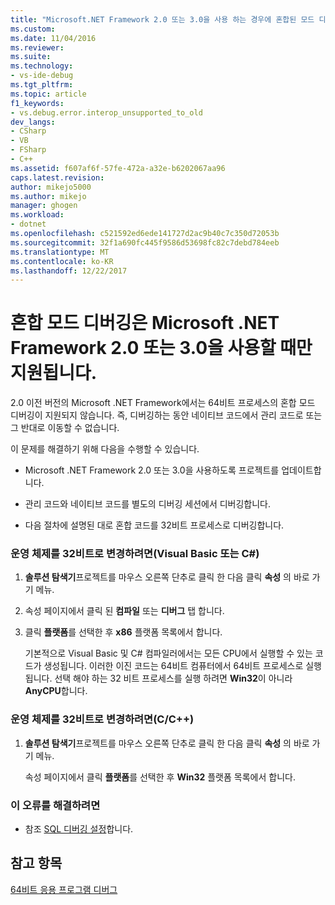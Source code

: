 ```yaml
---
title: "Microsoft.NET Framework 2.0 또는 3.0을 사용 하는 경우에 혼합된 모드 디버깅만 지원 | Microsoft Docs"
ms.custom: 
ms.date: 11/04/2016
ms.reviewer: 
ms.suite: 
ms.technology:
- vs-ide-debug
ms.tgt_pltfrm: 
ms.topic: article
f1_keywords:
- vs.debug.error.interop_unsupported_to_old
dev_langs:
- CSharp
- VB
- FSharp
- C++
ms.assetid: f607af6f-57fe-472a-a32e-b6202067aa96
caps.latest.revision: 
author: mikejo5000
ms.author: mikejo
manager: ghogen
ms.workload:
- dotnet
ms.openlocfilehash: c521592ed6ede141727d2ac9b40c7c350d72053b
ms.sourcegitcommit: 32f1a690fc445f9586d53698fc82c7debd784eeb
ms.translationtype: MT
ms.contentlocale: ko-KR
ms.lasthandoff: 12/22/2017
---
```

# <a name="mixed-mode-debugging-is-only-supported-when-using-microsoft-net-framework-20-or-30"></a>혼합 모드 디버깅은 Microsoft .NET Framework 2.0 또는 3.0을 사용할 때만 지원됩니다.
2.0 이전 버전의 Microsoft .NET Framework에서는 64비트 프로세스의 혼합 모드 디버깅이 지원되지 않습니다. 즉, 디버깅하는 동안 네이티브 코드에서 관리 코드로 또는 그 반대로 이동할 수 없습니다.  
  
 이 문제를 해결하기 위해 다음을 수행할 수 있습니다.  
  
-   Microsoft .NET Framework 2.0 또는 3.0을 사용하도록 프로젝트를 업데이트합니다.  
  
-   관리 코드와 네이티브 코드를 별도의 디버깅 세션에서 디버깅합니다.  
  
-   다음 절차에 설명된 대로 혼합 코드를 32비트 프로세스로 디버깅합니다.  
  
### <a name="to-change-the-operating-system-to-32-bit-visual-basic-or-c"></a>운영 체제를 32비트로 변경하려면(Visual Basic 또는 C#)  
  
1.  **솔루션 탐색기**프로젝트를 마우스 오른쪽 단추로 클릭 한 다음 클릭 **속성** 의 바로 가기 메뉴.  
  
2.  속성 페이지에서 클릭 된 **컴파일** 또는 **디버그** 탭 합니다.  
  
3.  클릭 **플랫폼**를 선택한 후 **x86** 플랫폼 목록에서 합니다.  
  
     기본적으로 Visual Basic 및 C# 컴파일러에서는 모든 CPU에서 실행할 수 있는 코드가 생성됩니다. 이러한 이진 코드는 64비트 컴퓨터에서 64비트 프로세스로 실행됩니다. 선택 해야 하는 32 비트 프로세스를 실행 하려면 **Win32**이 아니라 **AnyCPU**합니다.  
  
### <a name="to-change-the-operating-system-to-32-bit-cc"></a>운영 체제를 32비트로 변경하려면(C/C++)  
  
1.  **솔루션 탐색기**프로젝트를 마우스 오른쪽 단추로 클릭 한 다음 클릭 **속성** 의 바로 가기 메뉴.  
  
     속성 페이지에서 클릭 **플랫폼**를 선택한 후 **Win32** 플랫폼 목록에서 합니다.  
  
### <a name="to-correct-this-error"></a>이 오류를 해결하려면  
  
-   참조 [SQL 디버깅 설정](http://msdn.microsoft.com/en-us/3db09e68-edcc-42de-9c22-4e97cfd55ab3)합니다.  
  
## <a name="see-also"></a>참고 항목  
 [64비트 응용 프로그램 디버그](../debugger/debug-64-bit-applications.md)
